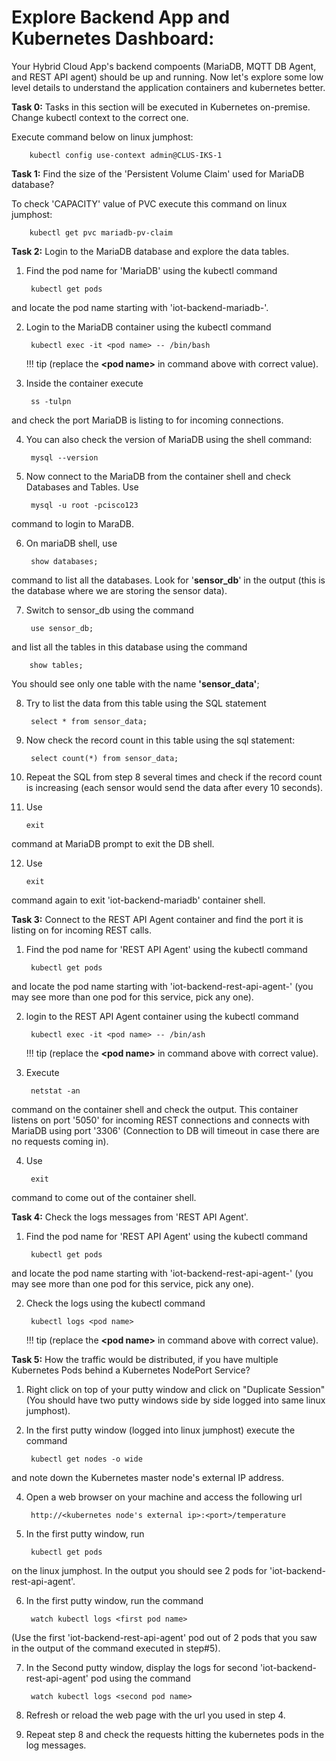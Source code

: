 # Explore Backend App and Kubernetes Dashboard:

Your Hybrid Cloud App's backend compoents (MariaDB, MQTT DB Agent, and REST API agent) should be up and running. Now let's explore some low level details to understand the application containers and kubernetes better.

**Task 0:** Tasks in this section will be executed in Kubernetes on-premise. Change kubectl context to the correct one.

Execute command below on linux jumphost:
	
		kubectl config use-context admin@CLUS-IKS-1


**Task 1:** Find the size of the 'Persistent Volume Claim' used for MariaDB database?

To check 'CAPACITY' value of PVC execute this command on linux jumphost:
	
		kubectl get pvc mariadb-pv-claim


**Task 2:** Login to the MariaDB database and explore the data tables. 

1. Find the pod name for 'MariaDB' using the kubectl command 
		
		kubectl get pods
and locate the pod name starting with 'iot-backend-mariadb-'.

2. Login to the MariaDB container using the kubectl command

		kubectl exec -it <pod name> -- /bin/bash
	!!! tip
		(replace the **<pod name\>** in command above with correct value).

3. Inside the container execute
		
		ss -tulpn
and check the port MariaDB is listing to for incoming connections.

4. You can also check the version of MariaDB using the shell command:
		
		mysql --version

5. Now connect to the MariaDB from the container shell and check Databases and Tables.
Use 
		
		mysql -u root -pcisco123
command to login to MaraDB.

6. On mariaDB shell, use
		
		show databases;
command to list all the databases. Look for '**sensor\_db**' in the output (this is the database where we are storing the sensor data).

7. Switch to sensor_db using the command
		
		use sensor_db;
and list all the tables in this database using the command
		
		show tables;
You should see only one table with the name **'sensor\_data'**;

8. Try to list the data from this table using the SQL statement
		
		select * from sensor_data;

9. Now check the record count in this table using the sql statement:
		
		select count(*) from sensor_data;

10. Repeat the SQL from step 8 several times and check if the record count is increasing (each sensor would send the data after every 10 seconds). 
11. Use 
		
		exit
command at MariaDB prompt to exit the DB shell.

12. Use
		
		exit
command again to exit 'iot-backend-mariadb' container shell.


**Task 3:** Connect to the REST API Agent container and find the port it is listing on for incoming REST calls.

1. Find the pod name for 'REST API Agent' using the kubectl command
		
		kubectl get pods
and locate the pod name starting with 'iot-backend-rest-api-agent-' (you may see more than one pod for this service, pick any one).

2. login to the REST API Agent container using the kubectl command
		
		kubectl exec -it <pod name> -- /bin/ash
	!!! tip
		(replace the **<pod name\>** in command above with correct value).

3. Execute
		
		netstat -an
command on the container shell and check the output. This container listens on port '5050' for incoming REST connections and connects with MariaDB using port '3306' (Connection to DB will timeout in case there are no requests coming in).

4. Use
		
		exit
command to come out of the container shell.


**Task 4:** Check the logs messages from 'REST API Agent'.

1. Find the pod name for 'REST API Agent' using the kubectl command
		
		kubectl get pods
and locate the pod name starting with 'iot-backend-rest-api-agent-' (you may see more than one pod for this service, pick any one).

2. Check the logs using the kubectl command
		
		kubectl logs <pod name>
	!!! tip
		(replace the **<pod name\>** in command above with correct value).

**Task 5:** How the traffic would be distributed, if you have multiple Kubernetes Pods behind a Kubernetes NodePort Service?

1. Right click on top of your putty window and click on "Duplicate Session" (You should have two putty windows side by side logged into same linux jumphost).
2. In the first putty window (logged into linux jumphost) execute the command
		
		kubectl get nodes -o wide
and note down the Kubernetes master node's external IP address.

4. Open a web browser on your machine and access the following url
		
		http://<kubernetes node's external ip>:<port>/temperature

5. In the first putty window, run
		
		kubectl get pods
on the linux jumphost. In the output you should see 2 pods for 'iot-backend-rest-api-agent'.

6. In the first putty window, run the command
		
		watch kubectl logs <first pod name>
(Use the first 'iot-backend-rest-api-agent' pod out of 2 pods that you saw in the output of the command executed in step#5).

7. In the Second putty window, display the logs for second 'iot-backend-rest-api-agent' pod using the command
		
		watch kubectl logs <second pod name>

8. Refresh or reload the web page with the url you used in step 4. 

9. Repeat step 8 and check the requests hitting the kubernetes pods in the log messages.